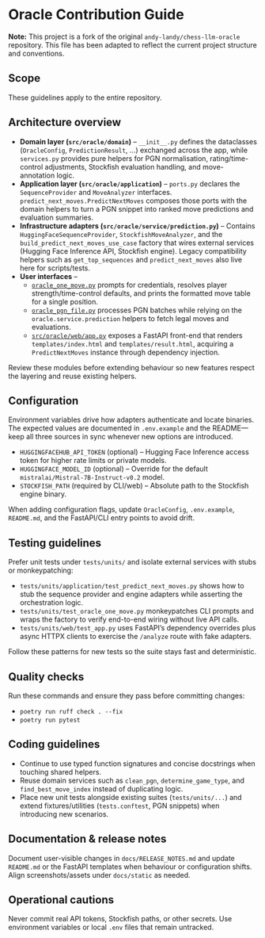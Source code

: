 # Oracle Contribution Guide

**Note:** This project is a fork of the original `andy-landy/chess-llm-oracle` repository. This file has been adapted to reflect the current project structure and conventions.

## Scope

These guidelines apply to the entire repository.

## Architecture overview

- **Domain layer (`src/oracle/domain`)** – `__init__.py` defines the dataclasses (`OracleConfig`, `PredictionResult`, …) exchanged across the app, while `services.py` provides pure helpers for PGN normalisation, rating/time-control adjustments, Stockfish evaluation handling, and move-annotation logic.
- **Application layer (`src/oracle/application`)** – `ports.py` declares the `SequenceProvider` and `MoveAnalyzer` interfaces. `predict_next_moves.PredictNextMoves` composes those ports with the domain helpers to turn a PGN snippet into ranked move predictions and evaluation summaries.
- **Infrastructure adapters (`src/oracle/service/prediction.py`)** – Contains `HuggingFaceSequenceProvider`, `StockfishMoveAnalyzer`, and the `build_predict_next_moves_use_case` factory that wires external services (Hugging Face Inference API, Stockfish engine). Legacy compatibility helpers such as `get_top_sequences` and `predict_next_moves` also live here for scripts/tests.
- **User interfaces** –
  - [`oracle_one_move.py`](oracle_one_move.py) prompts for credentials, resolves player strength/time-control defaults, and prints the formatted move table for a single position.
  - [`oracle_pgn_file.py`](oracle_pgn_file.py) processes PGN batches while relying on the `oracle.service.prediction` helpers to fetch legal moves and evaluations.
  - [`src/oracle/web/app.py`](src/oracle/web/app.py) exposes a FastAPI front-end that renders `templates/index.html` and `templates/result.html`, acquiring a `PredictNextMoves` instance through dependency injection.

Review these modules before extending behaviour so new features respect the layering and reuse existing helpers.

## Configuration

Environment variables drive how adapters authenticate and locate binaries. The expected values are documented in `.env.example` and the README—keep all three sources in sync whenever new options are introduced.

- `HUGGINGFACEHUB_API_TOKEN` (optional) – Hugging Face Inference access token for higher rate limits or private models.
- `HUGGINGFACE_MODEL_ID` (optional) – Override for the default `mistralai/Mistral-7B-Instruct-v0.2` model.
- `STOCKFISH_PATH` (required by CLI/web) – Absolute path to the Stockfish engine binary.

When adding configuration flags, update `OracleConfig`, `.env.example`, `README.md`, and the FastAPI/CLI entry points to avoid drift.

## Testing guidelines

Prefer unit tests under `tests/units/` and isolate external services with stubs or monkeypatching:

- `tests/units/application/test_predict_next_moves.py` shows how to stub the sequence provider and engine adapters while asserting the orchestration logic.
- `tests/units/test_oracle_one_move.py` monkeypatches CLI prompts and wraps the factory to verify end-to-end wiring without live API calls.
- `tests/units/web/test_app.py` uses FastAPI’s dependency overrides plus async HTTPX clients to exercise the `/analyze` route with fake adapters.

Follow these patterns for new tests so the suite stays fast and deterministic.

## Quality checks

Run these commands and ensure they pass before committing changes:

- `poetry run ruff check . --fix`
- `poetry run pytest`

## Coding guidelines

- Continue to use typed function signatures and concise docstrings when touching shared helpers.
- Reuse domain services such as `clean_pgn`, `determine_game_type`, and `find_best_move_index` instead of duplicating logic.
- Place new unit tests alongside existing suites (`tests/units/...`) and extend fixtures/utilities (`tests.conftest`, PGN snippets) when introducing new scenarios.

## Documentation & release notes

Document user-visible changes in `docs/RELEASE_NOTES.md` and update `README.md` or the FastAPI templates when behaviour or configuration shifts. Align screenshots/assets under `docs/static` as needed.

## Operational cautions

Never commit real API tokens, Stockfish paths, or other secrets. Use environment variables or local `.env` files that remain untracked.
